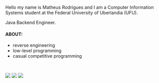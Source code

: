 Hello my name is Matheus Rodrigues and I am a Computer Information Systems student at the Federal University of Uberlandia (UFU). 

Java Backend Engineer.

<h4>ABOUT:</h4>

- reverse engineering
- low-level programming
- casual competitive programming



<!-- <div style= "display: inline_block">
            <img height="20" width="20" src="https://cdn.jsdelivr.net/gh/devicons/devicon/icons/csharp/csharp-original.svg" />
            <img height="20" width="20" src="https://cdn.jsdelivr.net/gh/devicons/devicon/icons/cplusplus/cplusplus-original.svg" />
            <img height="20" width="20" src="https://cdn.jsdelivr.net/gh/devicons/devicon/icons/php/php-original.svg" />  
            <img height="20" width="20" src="https://cdn.jsdelivr.net/gh/devicons/devicon/icons/html5/html5-original-wordmark.svg" />         
            <img height="20" width="20" src="https://cdn.jsdelivr.net/gh/devicons/devicon/icons/css3/css3-original-wordmark.svg" />
            <img height="20" width="20" src="https://cdn.jsdelivr.net/gh/devicons/devicon/icons/javascript/javascript-original.svg" />    
</div> -->

&nbsp;
&nbsp;

<div style= "display: inline_block">
	<a href="https://www.hackerrank.com/moonpresence"><img src="https://img.shields.io/badge/-Hackerrank-2EC866?style=for-the-badge&logo=HackerRank&logoColor=white" /></a>
            <a href="https://discord.gg/2kzpgydhqE"><img src="https://img.shields.io/badge/Discord-7289DA?style=for-the-badge&logo=discord&logoColor=white" /></a>
            <a href="mailto:matheusnoom@gmail.com"><img src="https://img.shields.io/badge/Gmail-D14836?style=for-the-badge&logo=gmail&logoColor=white" /></a>
</div>
